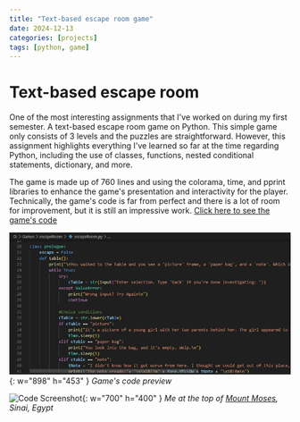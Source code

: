 ```yaml
---
title: "Text-based escape room game"
date: 2024-12-13
categories: [projects]
tags: [python, game]
---
```


# Text-based escape room

One of the most interesting assignments that I've worked on during my first semester. A text-based escape room game on Python. This simple game only consists of 3 levels and the puzzles are straightforward. However, this assignment highlights everything I've learned so far at the time regarding Python, including the use of classes, functions, nested conditional statements, dictionary, and more.

The game is made up of 760 lines and using the colorama, time, and pprint libraries to enhance the game's presentation and interactivity for the player. Technically, the game's code is far from perfect and there is a lot of room for improvement, but it is still an impressive work. [Click here to see the game's code](https://github.com/kmuzaki/escapeRoomGame/blob/main/escapeRoom.py)

![img-description](/media/escapeRoomPost/gameScreenshot.jpg){: w="898" h="453" }
_Game's code preview_

![Code Screenshot](/assets/img/personal/tremo-mountain.jpg){: w="700" h="400" }
_Me at the top of [Mount Moses](https://en.wikipedia.org/wiki/Mount_Sinai), Sinai, Egypt_

